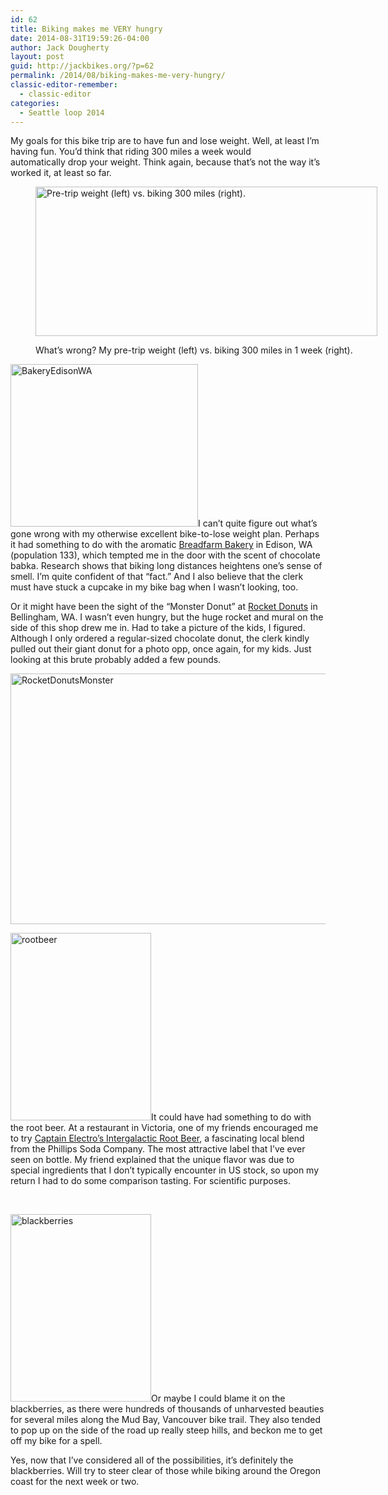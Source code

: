 ```yaml
---
id: 62
title: Biking makes me VERY hungry
date: 2014-08-31T19:59:26-04:00
author: Jack Dougherty
layout: post
guid: http://jackbikes.org/?p=62
permalink: /2014/08/biking-makes-me-very-hungry/
classic-editor-remember:
  - classic-editor
categories:
  - Seattle loop 2014
---
```

My goals for this bike trip are to have fun and lose weight. Well, at least I&#8217;m having fun. You&#8217;d think that riding 300 miles a week would automatically drop your weight. Think again, because that&#8217;s not the way it&#8217;s worked it, at least so far.<figure id="attachment_63" aria-describedby="caption-attachment-63" style="width: 547px" class="wp-caption aligncenter">

[<img class="size-full wp-image-63" src="http://jackbikes.org/wp-content/uploads/2014/08/WeightWeek1.jpg" alt="Pre-trip weight (left) vs. biking 300 miles (right)." width="547" height="239" srcset="https://jackbikes.org/wp-content/uploads/2014/08/WeightWeek1.jpg 547w, https://jackbikes.org/wp-content/uploads/2014/08/WeightWeek1-300x131.jpg 300w" sizes="(max-width: 547px) 100vw, 547px" />](http://jackbikes.org/wp-content/uploads/2014/08/WeightWeek1.jpg)<figcaption id="caption-attachment-63" class="wp-caption-text">What&#8217;s wrong? My pre-trip weight (left) vs. biking 300 miles in 1 week (right). </figcaption></figure> 

[<img class="alignright size-medium wp-image-64" src="http://jackbikes.org/wp-content/uploads/2014/08/BakeryEdisonWA-300x260.jpg" alt="BakeryEdisonWA" width="300" height="260" srcset="https://jackbikes.org/wp-content/uploads/2014/08/BakeryEdisonWA-300x260.jpg 300w, https://jackbikes.org/wp-content/uploads/2014/08/BakeryEdisonWA.jpg 525w" sizes="(max-width: 300px) 100vw, 300px" />](http://jackbikes.org/wp-content/uploads/2014/08/BakeryEdisonWA.jpg)I can&#8217;t quite figure out what&#8217;s gone wrong with my otherwise excellent bike-to-lose weight plan. Perhaps it had something to do with the aromatic <a href="http://www.breadfarm.com/" target="_blank">Breadfarm Bakery</a> in Edison, WA (population 133), which tempted me in the door with the scent of chocolate babka. Research shows that biking long distances heightens one&#8217;s sense of smell. I&#8217;m quite confident of that &#8220;fact.&#8221; And I also believe that the clerk must have stuck a cupcake in my bike bag when I wasn&#8217;t looking, too.

Or it might have been the sight of the &#8220;Monster Donut&#8221; at <a href="http://www.rocketdonuts.com/" target="_blank">Rocket Donuts</a> in Bellingham, WA. I wasn&#8217;t even hungry, but the huge rocket and mural on the side of this shop drew me in. Had to take a picture of the kids, I figured. Although I only ordered a regular-sized chocolate donut, the clerk kindly pulled out their giant donut for a photo opp, once again, for my kids. Just looking at this brute probably added a few pounds.

[<img class="aligncenter size-full wp-image-65" src="http://jackbikes.org/wp-content/uploads/2014/08/RocketDonutsMonster.jpg" alt="RocketDonutsMonster" width="600" height="401" srcset="https://jackbikes.org/wp-content/uploads/2014/08/RocketDonutsMonster.jpg 600w, https://jackbikes.org/wp-content/uploads/2014/08/RocketDonutsMonster-300x200.jpg 300w" sizes="(max-width: 600px) 100vw, 600px" />](http://jackbikes.org/wp-content/uploads/2014/08/RocketDonutsMonster.jpg)

[<img class="alignright size-medium wp-image-46" src="http://jackbikes.org/wp-content/uploads/2014/08/rootbeer-225x300.jpg" alt="rootbeer" width="225" height="300" srcset="https://jackbikes.org/wp-content/uploads/2014/08/rootbeer-225x300.jpg 225w, https://jackbikes.org/wp-content/uploads/2014/08/rootbeer.jpg 480w" sizes="(max-width: 225px) 100vw, 225px" />](http://jackbikes.org/wp-content/uploads/2014/08/rootbeer.jpg)It could have had something to do with the root beer. At a restaurant in Victoria, one of my friends encouraged me to try <a href="http://phillipssoda.com/intergalactic-root-beer/" target="_blank">Captain Electro&#8217;s Intergalactic Root Beer</a>, a fascinating local blend from the Phillips Soda Company. The most attractive label that I&#8217;ve ever seen on bottle. My friend explained that the unique flavor was due to special ingredients that I don&#8217;t typically encounter in US stock, so upon my return I had to do some comparison tasting. For scientific purposes.

&nbsp;

[<img class="alignleft size-medium wp-image-66" src="http://jackbikes.org/wp-content/uploads/2014/08/blackberries-225x300.jpg" alt="blackberries" width="225" height="300" srcset="https://jackbikes.org/wp-content/uploads/2014/08/blackberries-225x300.jpg 225w, https://jackbikes.org/wp-content/uploads/2014/08/blackberries.jpg 480w" sizes="(max-width: 225px) 100vw, 225px" />](http://jackbikes.org/wp-content/uploads/2014/08/blackberries.jpg)Or maybe I could blame it on the blackberries, as there were hundreds of thousands of unharvested beauties for several miles along the Mud Bay, Vancouver bike trail. They also tended to pop up on the side of the road up really steep hills, and beckon me to get off my bike for a spell.

Yes, now that I&#8217;ve considered all of the possibilities, it&#8217;s definitely the blackberries. Will try to steer clear of those while biking around the Oregon coast for the next week or two.

&nbsp;